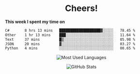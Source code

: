 <h1 align="center">Cheers!</h1>

**This week I spent my time on**
<!--START_SECTION:waka-->

```txt
C#       8 hrs 13 mins   ███████████████████▓░░░░░   78.45 %
Other    1 hr 13 mins    ███░░░░░░░░░░░░░░░░░░░░░░   11.64 %
Text     37 mins         █▒░░░░░░░░░░░░░░░░░░░░░░░   05.98 %
JSON     20 mins         ▓░░░░░░░░░░░░░░░░░░░░░░░░   03.27 %
Python   4 mins          ░░░░░░░░░░░░░░░░░░░░░░░░░   00.65 %
```

<!--END_SECTION:waka-->

<p align="center"><img src="https://github-readme-stats.vercel.app/api/top-langs/?username=thnkrn&layout=compact&hide=html&theme=tokyonight" alt="Most Used Languages" /></p>

<p align="center"><img src="https://github-readme-stats.vercel.app/api?username=thnkrn&show_icons=true&count_private=true&theme=tokyonight&show=reviews&hide_rank=false&rank_icon=github" alt="GitHub Stats" /></p>

<!-- <p align="center"><a href="https://wakatime.com"><img src="https://wakatime.com/share/@thnkrn/40092326-d1bd-471b-89da-9a7c63939402.png" /></p>
 -->
